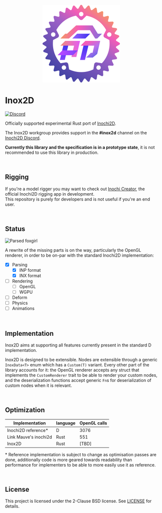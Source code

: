 <p align="center">
  <img width="256" height="256" src="inox2d_logo.svg">
</p>

# Inox2D

[![Discord](https://img.shields.io/discord/855173611409506334?color=7289DA&label=%20&logo=discord&logoColor=white)](https://discord.com/invite/abnxwN6r9v)

Officially supported experimental Rust port of [Inochi2D](https://github.com/Inochi2D/inochi2d). 

The Inox2D workgroup provides support in the **#inox2d** channel on the [Inochi2D Discord]().

**Currently this library and the specification is in a prototype state**, it is not recommended to use this library in production.

&nbsp;

## Rigging

If you're a model rigger you may want to check out [Inochi Creator](https://github.com/Inochi2D/inochi-creator), the official Inochi2D rigging app in development.  
This repository is purely for developers and is not useful if you're an end user.

&nbsp;

## Status

![Parsed foxgirl](https://0x0.st/o7sM.png)

A rewrite of the missing parts is on the way, particularly the OpenGL renderer, in order to be on-par with the standard Inochi2D implementation:

- [x] Parsing
  - [x] INP format
  - [x] INX format
- [ ] Rendering
  - [ ] OpenGL
  - [ ] WGPU
- [ ] Deform
- [ ] Physics
- [ ] Animations

&nbsp;

## Implementation

Inox2D aims at supporting all features currently present in the standard D implementation.

Inox2D is designed to be extensible. Nodes are extensible through a generic `InoxData<T>` enum which has a `Custom(T)` variant. Every other part of the library accounts for it: the OpenGL renderer accepts any struct that implements the `CustomRenderer` trait to be able to render your custom nodes, and the deserialization functions accept generic `Fn`s for deserialization of custom nodes when it is relevant.

&nbsp;

## Optimization

| Implementation        | language | OpenGL calls |
| --------------------- | -------- | ------------ |
| Inochi2D reference*   | D        | 3076         |
| Link Mauve's inochi2d | Rust     | 551          |
| Inox2D                | Rust     | [TBD]        |

\* Reference implementation is subject to change as optimisation passes are done, additionally code is more geared towards readability than performance for implementers to be able to more easily use it as reference.

&nbsp;

## License

This project is licensed under the 2-Clause BSD license.
See [LICENSE](LICENSE) for details.
